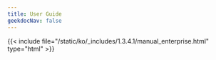 ```yaml
---
title: User Guide
geekdocNav: false
---
```

{{< include file="/static/ko/_includes/1.3.4.1/manual_enterprise.html" type="html" >}}
